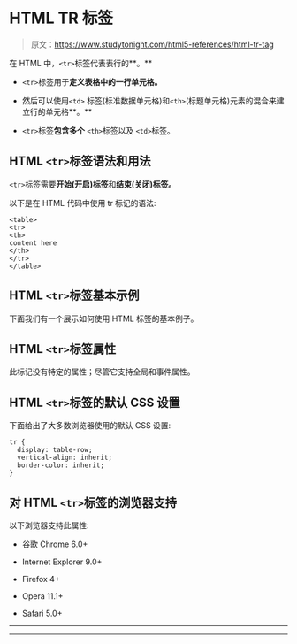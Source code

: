 # HTML TR 标签

> 原文：<https://www.studytonight.com/html5-references/html-tr-tag>

在 HTML 中，`<tr>`标签代表表行的**。**

*   `<tr>`标签用于**定义表格中的一行单元格。**

*   然后可以使用`<td>` 标签(标准数据单元格)和`<th>`(标题单元格)元素的混合来建立行的单元格**。**

*   `<tr>`标签**包含多个** `<th>`标签以及 `<td>`标签。

## HTML `<tr>`标签语法和用法

`<tr>`标签需要**开始(开启)标签**和**结束(关闭)标签。**

以下是在 HTML 代码中使用 tr 标记的语法:

```
<table>
<tr>
<th>
content here
</th>
</tr>
</table>
```

## HTML `<tr>`标签基本示例

下面我们有一个展示如何使用 HTML 标签的基本例子。

## HTML `<tr>`标签属性

此标记没有特定的属性；尽管它支持全局和事件属性。

## HTML `<tr>`标签的默认 CSS 设置

下面给出了大多数浏览器使用的默认 CSS 设置:

```
tr {
  display: table-row;
  vertical-align: inherit;
  border-color: inherit;
}
```

## 对 HTML `<tr>`标签的浏览器支持

以下浏览器支持此属性:

*   谷歌 Chrome 6.0+

*   Internet Explorer 9.0+

*   Firefox 4+

*   Opera 11.1+

*   Safari 5.0+

* * *

* * *